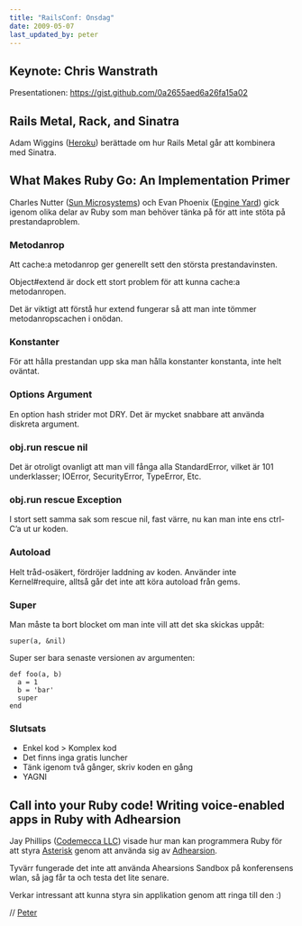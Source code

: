 ```yaml
---
title: "RailsConf: Onsdag"
date: 2009-05-07
last_updated_by: peter
---
```

<h2 id="keynote_chris_wanstrath">Keynote: Chris Wanstrath</h2>

<p>Presentationen: <a href="https://gist.github.com/0a2655aed6a26fa15a02">https://gist.github.com/0a2655aed6a26fa15a02</a></p>

<h2 id="rails_metal_rack_and_sinatra">Rails Metal, Rack, and Sinatra</h2>

<p>Adam Wiggins (<a href="http://heroku.com">Heroku</a>) berättade om hur Rails Metal går att kombinera med Sinatra.</p>

<h2 id="what_makes_ruby_go_an_implementation_primer">What Makes Ruby Go: An Implementation Primer</h2>

<p>Charles Nutter (<a href="http://sun.com">Sun Microsystems</a>) och Evan Phoenix (<a href="http://engineyard.com/">Engine Yard</a>) gick igenom olika delar av Ruby som man behöver tänka på för att inte stöta på prestandaproblem.</p>

<h3 id="metodanrop">Metodanrop</h3>

<p>Att cache:a metodanrop ger generellt sett den största prestandavinsten.</p>

<p>Object#extend är dock ett stort problem för att kunna cache:a metodanropen.</p>

<p>Det är viktigt att förstå hur extend fungerar så att man inte tömmer 
metodanropscachen i onödan.</p>

<h3 id="konstanter">Konstanter</h3>

<p>För att hålla prestandan upp ska man hålla konstanter konstanta, inte helt oväntat.</p>

<h3 id="options_argument">Options Argument</h3>

<p>En option hash strider mot DRY. 
Det är mycket snabbare att använda diskreta argument.</p>

<h3 id="objrun_rescue_nil">obj.run rescue nil</h3>

<p>Det är otroligt ovanligt att man vill fånga alla StandardError, vilket är 101 underklasser; IOError, SecurityError, TypeError, Etc.</p>

<h3 id="objrun_rescue_exception">obj.run rescue Exception</h3>

<p>I stort sett samma sak som rescue nil, fast värre, nu kan man inte ens  ctrl-C&#8217;a ut ur koden.</p>

<h3 id="autoload">Autoload</h3>

<p>Helt tråd-osäkert, fördröjer laddning av koden.
Använder inte Kernel#require, alltså går det inte att köra autoload från gems.</p>

<h3 id="super">Super</h3>

<p>Man måste ta bort blocket om man inte vill att det ska skickas uppåt:</p>

    super(a, &nil)

<p>Super ser bara senaste versionen av argumenten:</p>

    def foo(a, b)
      a = 1
      b = 'bar'
      super
    end

<h3 id="slutsats">Slutsats</h3>

<ul>
<li>Enkel kod > Komplex kod</li>
<li>Det finns inga gratis luncher</li>
<li>Tänk igenom två gånger, skriv koden en gång</li>
<li>YAGNI</li>
</ul>

<h2 id="call_into_your_ruby_code_writing_voice_enabled_apps_in_ruby_with_adhearsion">Call into your Ruby code! Writing voice-enabled apps in Ruby with Adhearsion</h2>

<p>Jay Phillips (<a href="http://jicksta.com/">Codemecca LLC</a>) visade hur man kan programmera Ruby för att styra <a href="http://www.asterisk.org/">Asterisk</a> genom att använda sig av <a href="http://adhearsion.com/">Adhearsion</a>.</p>

<p>Tyvärr fungerade det inte att använda Ahearsions Sandbox på konferensens wlan, 
så jag får ta och testa det lite senare.</p>

<p>Verkar intressant att kunna styra sin applikation genom att ringa till den :)</p>

// [Peter](/peter)
